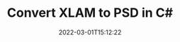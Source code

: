 ---
############################# Static ############################
layout: "auto-gen-conversion"
date: 2022-03-01T15:12:22
draft: false
otherformats: csv dif epub fods htm html json mht mhtml ods pdf sxc tex tsv xlam xls xlsb xlsm xlsx xlt xltm xltx xml xps
breadcrumb: XLAM to PSD in C#

############################# Head ############################
head_title: "XLAM to PSD Converter in C#"
head_description: "Convert XLAM to PSD in .NET using a few lines of code. Use the GroupDocs Document Conversion API to convert over 160 file formats."

############################# Header ############################
title: "Convert XLAM to PSD in C#"
description: "XLAM to PSD conversion with a few lines of .NET code"
bg_image: "https://cms.admin.containerize.com/templates/aspose/App_Themes/V3/images/bg/header1.png"
bg_overlay: false
button:
    enable: true

############################# SubMenu ############################
submenu:
    enable: true

    left:
        img_alt: "GroupDocs.Conversion for .NET"
        image: "https://cms.admin.containerize.com/templates/groupdocs/images/product-logos/90x90-noborder/groupdocs-conversion-net.png"
        product: "GroupDocs.Conversion"
        platform: ".NET"

    

############################# About ############################
about:
    enable: true
    title: "About GroupDocs.Conversion для .NET API"
    content: |
        [GroupDocs.Conversion for .NET](https://products.groupdocs.com/conversion/net/) can be used to convert Microsoft Word, Excel, PowerPoint, PDF, Visio and other formats. GroupDocs.Conversion is a standalone API that is suitable for back-end and internal systems where high performance is required. It does not depend on any software such as Microsoft or Open Office.
    

overview:
    enable: true
    content: |
        Convert your XLAM files to PSD in .NET easily. You can use just a couple of C# code lines in any platform of your choice like - Windows, Linux, macOS.
        You can try XLAM to PSD conversion for free and evaluate conversion results quality.
        Along with simple file conversion scenarios you can try more advanced options for loading source XLAM file and for saving output PSD result. 
        
        For example, for the source XLAM file you may use the following load options:

        * auto-detect file format;
        * specify password for protected files (if file format supports it);
        * replace missing fonts to preserve document appearance.
        
        There are also advanced convert options for the PSD file:

        * convert specific document page or page range;
        * add a watermark to the converted PSD file.

        Once conversion is completed you can save your PSD file to the local file path or any third-party storage like FTP, Amazon S3, Google Drive, Dropbox etc.
        Please note - to convert XLAM to PSD there is no need for any additional software installed - like MS Office, Open Office, Adobe Acrobat Reader etc. 


############################# Steps ############################
steps:
    enable: true
    title_left: "Steps to convert XLAM to PSD in C#"
    content_left: |
        [GroupDocs.Conversion](https://products.groupdocs.com/conversion/net/) makes it easy for developers to convert a XLAM file to PSD with a few lines of code.

        * Create an instance of the Converter class and provide the file XLAM with the full path
        * Create and set ConvertOptions for PSD type.
        * Call the Converter.Convert method and pass the full path and format (PSD) as a parameter
        
    title_right: "System Requirements"
    content_right: |
        Basic conversion with GroupDocs.Conversion for .NET can be done in just a few simple steps. Our APIs are supported on all major platforms and operating systems. Before executing the code below, make sure you have the following prerequisites installed on your system.

        * Operating systems: Microsoft Windows, Linux, MacOS
        * Development environments: Microsoft Visual Studio, Xamarin, MonoDevelop
        * Frameworks: .NET Framework, .NET Standard, .NET Core, Mono
        * Get the latest GroupDocs.Conversion for .NET from [Nuget](https://www.nuget.org/packages/groupdocs.conversion)
        
    code: |
        ```cs
        // Load XLAM file
        var converter = new GroupDocs.Conversion.Converter("template.xlam");
        // Set conversion parameters for PSD format
        var convertOptions = converter.GetPossibleConversions()["psd"].ConvertOptions;
        // Convert to PSD format
        converter.Convert("output.psd", convertOptions);        
        ```
        
demos:
    enable: true
    title: "XLAM to PSD Live Demo"
    content: |
       Convert XLAM to PSD now by visiting the [GroupDocs.Conversion App](https://products.groupdocs.app/conversion/family) website. Online demo has the following advantages
          

more_formats:
    enable: true
    title: "Other supported transformations XLAM"
    content: "You can also convert XLAM to many other file formats. Please see the list below."
       
       
back_to_top:
    enable: true
---